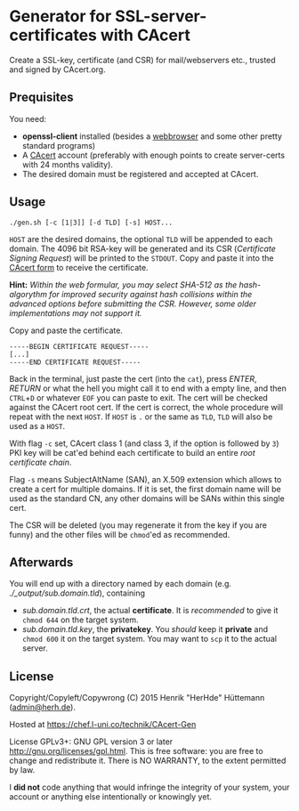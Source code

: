 # Generator for SSL-server-certificates with CAcert
Create a SSL-key, certificate (and CSR) for mail/webservers etc., trusted and signed by CAcert.org.

## Prequisites
You need:
* **openssl-client** installed (besides a [webbrowser](https://mozilla.org/firefox/) and some other pretty standard programs)
* A [CAcert](https://www.cacert.org/) account (preferably with enough points to create server-certs with 24 months validity).
* The desired domain must be registered and accepted at CAcert.

## Usage
    ./gen.sh [-c [1|3]] [-d TLD] [-s] HOST...
`HOST` are the desired domains, the optional `TLD` will be appended to each domain. The 4096 bit RSA-key will be generated and its CSR (*Certificate Signing Request*) will be printed to the `STDOUT`. Copy and paste it into the [CAcert form](https://secure.cacert.org/account.php?id=10) to receive the certificate.

**Hint:** *Within the web formular, you may select SHA-512 as the hash-algorythm for improved security against hash collisions within the advanced options before submitting the CSR. However, some older implementations may not support it.*

Copy and paste the certificate.

    -----BEGIN CERTIFICATE REQUEST-----
    [...]
    -----END CERTIFICATE REQUEST-----

Back in the terminal, just paste the cert (into the `cat`), press *ENTER*, *RETURN* or what the hell you might call it to end with a empty line, and then `CTRL`+`D` or whatever `EOF` you can paste to exit. The cert will be checked against the CAcert root cert. If the cert is correct, the whole procedure will repeat with the next `HOST`.
If `HOST` is `.` or the same as `TLD`, `TLD` will also be used as a `HOST`.

With flag `-c` set, CAcert class 1 (and class 3, if the option is followed by `3`) PKI key will be cat'ed behind each certificate to build an entire *root certificate chain*.

Flag `-s` means SubjectAltName (SAN), an X.509 extension which allows to create a cert for multiple domains. If it is set, the first domain name will be used as the standard CN, any other domains will be SANs within this single cert.

The CSR will be deleted (you may regenerate it from the key if you are funny) and the other files will be `chmod`'ed as recommended.

## Afterwards
You will end up with a directory named by each domain (e.g. *./_output/sub.domain.tld*), containing
* *sub.domain.tld.crt*, the actual **certificate**. It is *recommended* to give it `chmod 644` on the target system.
* *sub.domain.tld.key*, the **privatekey**. You *should* keep it **private** and `chmod 600` it on the target system.
You may want to `scp` it to the actual server.

## License
Copyright/Copyleft/Copywrong (C) 2015 Henrik "HerHde" Hüttemann (admin@herh.de).

Hosted at https://chef.l-uni.co/technik/CAcert-Gen

License GPLv3+: GNU GPL version 3 or later <http://gnu.org/licenses/gpl.html>. This is free software: you are free to change and redistribute it. There is NO WARRANTY, to the extent permitted by law.

I **did not** code anything that would infringe the integrity of your system, your account or anything else intentionally or knowingly yet.

